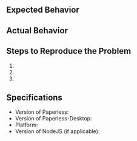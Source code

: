## Expected Behavior


## Actual Behavior


## Steps to Reproduce the Problem

  1.
  2.
  3.

## Specifications

  - Version of Paperless: 
  - Version of Paperless-Desktop:
  - Platform:
  - Version of NodeJS (if applicable):
